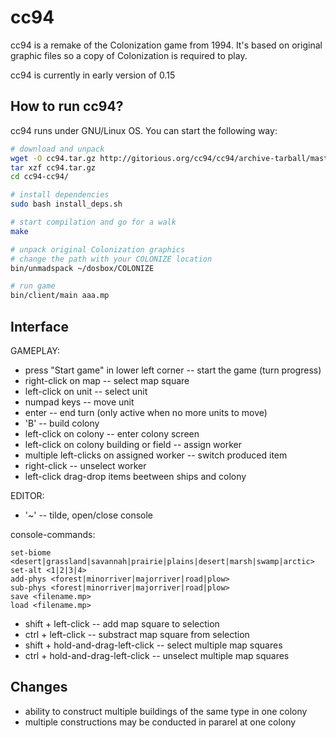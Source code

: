 cc94
====

cc94 is a remake of the Colonization game from 1994. It's based on original graphic files so a copy of Colonization is required to play.

cc94 is currently in early version of 0.15

How to run cc94?
----------------

cc94 runs under GNU/Linux OS. You can start the following way:

```bash
# download and unpack
wget -O cc94.tar.gz http://gitorious.org/cc94/cc94/archive-tarball/master
tar xzf cc94.tar.gz
cd cc94-cc94/

# install dependencies
sudo bash install_deps.sh

# start compilation and go for a walk
make

# unpack original Colonization graphics
# change the path with your COLONIZE location
bin/unmadspack ~/dosbox/COLONIZE

# run game
bin/client/main aaa.mp
```

Interface
---------

GAMEPLAY:

* press "Start game" in lower left corner -- start the game (turn progress)
* right-click on map -- select map square
* left-click on unit -- select unit
* numpad keys -- move unit
* enter -- end turn (only active when no more units to move)
* 'B' -- build colony
* left-click on colony -- enter colony screen
* left-click on colony building or field -- assign worker
* multiple left-clicks on assigned worker -- switch produced item
* right-click -- unselect worker
* left-click drag-drop items beetween ships and colony

EDITOR:

* '~' -- tilde, open/close console

console-commands:
```
set-biome <desert|grassland|savannah|prairie|plains|desert|marsh|swamp|arctic>
set-alt <1|2|3|4>
add-phys <forest|minorriver|majorriver|road|plow>
sub-phys <forest|minorriver|majorriver|road|plow>
save <filename.mp>
load <filename.mp>
```

* shift + left-click -- add map square to selection
* ctrl + left-click -- substract map square from selection
* shift + hold-and-drag-left-click -- select multiple map squares
* ctrl + hold-and-drag-left-click -- unselect multiple map squares





Changes
-------

* ability to construct multiple buildings of the same type in one colony
* multiple constructions may be conducted in pararel at one colony
















